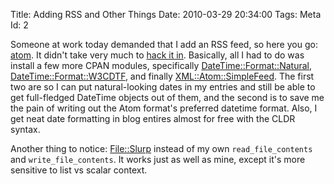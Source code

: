 Title: Adding RSS and Other Things
Date:  2010-03-29 20:34:00
Tags:  Meta
Id:    2

Someone at work today demanded that I add an RSS feed, so here you go: [atom][1]. It didn't take very much to [hack it in][6]. Basically, all I had to do was install a few more CPAN modules, specifically [DateTime::Format::Natural][2], [DateTime::Format::W3CDTF][3], and finally [XML::Atom::SimpleFeed][4]. The first two are so I can put natural-looking dates in my entries and still be able to get full-fledged DateTime objects out of them, and the second is to save me the pain of writing out the Atom format's preferred datetime format. Also, I get neat date formatting in blog entires almost for free with the CLDR syntax.

Another thing to notice: [File::Slurp][5] instead of my own `read_file_contents` and `write_file_contents`. It works just as well as mine, except it's more sensitive to list vs scalar context.

[1]: index.xml
[2]: http://search.cpan.org/dist/DateTime-Format-Natural
[3]: http://search.cpan.org/dist/DateTime-Format-W3CDTF
[4]: http://search.cpan.org/dist/XML-Atom-SimpleFeed
[5]: http://search.cpan.org/dist/File-Slurp
[6]: http://github.com/peterkeen/bugsplat.info/commit/82c41e3a5a27906421692120e2f93ce8869db02f
